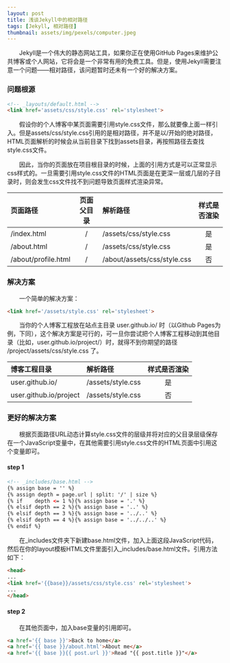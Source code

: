 ```yaml
---
layout: post
title: 浅谈Jekyll中的相对路径
tags: [Jekyll, 相对路径]
thumbnail: assets/img/pexels/computer.jpeg
---
```


&emsp;&emsp;Jekyll是一个伟大的静态网站工具，如果你正在使用GitHub Pages来维护公共博客或个人网站，它将会是一个非常有用的免费工具。但是，使用Jekyll需要注意一个问题——相对路径，该问题暂时还未有一个好的解决方案。

### 问题根源
```html
<!-- _layouts/default.html -->
<link href='assets/css/style.css' rel='stylesheet'>
```

&emsp;&emsp;假设你的个人博客中某页面需要引用style.css文件，那么就要像上面一样引入。但是assets/css/style.css引用的是相对路径，并不是以/开始的绝对路径，HTML页面解析的时候会从当前目录下找到assets目录，再按照路径去查找style.css文件。

&emsp;&emsp;因此，当你的页面放在项目根目录的时候，上面的引用方式是可以正常显示css样式的。一旦需要引用style.css文件的HTML页面是在更深一层或几层的子目录时，则会发生css文件找不到问题导致页面样式渲染异常。

| 页面路径        | 页面父目录     | 解析路径 | 样式是否渲染 |
| :------------- | :-------------: | :------------- | :-------------: |
| /index.html       | /       | /assets/css/style.css | 是 |
| /about.html       | /       | /assets/css/style.css | 是 |
| /about/profile.html       | /       | /about/assets/css/style.css | 否 |

### 解决方案
&emsp;&emsp;一个简单的解决方案：
```html
<link href='/assets/style.css' rel='stylesheet'>
```
&emsp;&emsp;当你的个人博客工程放在站点主目录 user.github.io/ 时（以Github Pages为例，下同），这个解决方案是可行的，可一旦你尝试把个人博客工程移动到其他目录（比如，user.github.io/project/）时，就得不到你期望的路径 /project/assets/css/style.css 了。

| 博客工程目录 | 解析路径     | 样式是否渲染 |
| :------------- | :------------- | :-------------: |
| user.github.io/       | /assets/style.css       | 是 |
| user.github.io/project       | /assets/style.css       | 否 |

### 更好的解决方案
&emsp;&emsp;根据页面路径URL动态计算style.css文件的层级并将对应的父目录层级保存在一个JavaScript变量中，在其他需要引用style.css文件的HTML页面中引用这个变量即可。
#### step 1

```html
<!-- _includes/base.html -->
{% assign base = '' %}
{% assign depth = page.url | split: '/' | size %}
{% if    depth <= 1 %}{% assign base = '.' %}
{% elsif depth == 2 %}{% assign base = '..' %}
{% elsif depth == 3 %}{% assign base = '../..' %}
{% elsif depth == 4 %}{% assign base = '../../..' %}
{% endif %}
```

&emsp;&emsp;在_includes文件夹下新建base.html文件，加入上面这段JavaScript代码，然后在你的layout模板HTML文件里面引入_includes/base.html文件。引用方法如下：

```html
<head>
...
<link href='{{base}}/assets/css/style.css' rel='stylesheet'>
...
</head>
```
#### step 2
&emsp;&emsp;在其他页面中，加入base变量的引用即可。
```html
<a href='{{ base }}'>Back to home</a>
<a href='{{ base }}/about.html'>About me</a>
<a href='{{ base }}{{ post.url }}'>Read "{{ post.title }}"</a>
```
